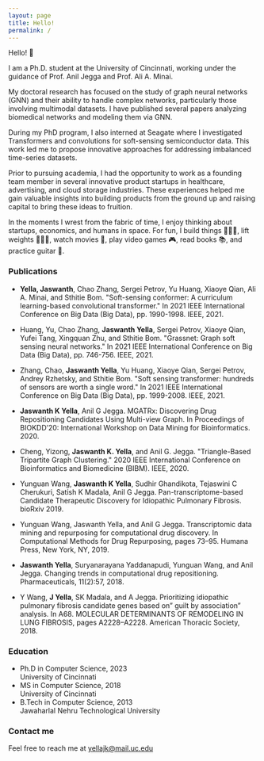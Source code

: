 ```yaml
---
layout: page
title: Hello!
permalink: /
---
```

<p>Hello! 👋 </p>

<p>I am a Ph.D. student at the University of Cincinnati, working under the guidance of Prof. Anil Jegga and Prof. Ali A. Minai. </p>

<p>My doctoral research has focused on the study of graph neural networks (GNN) and their ability to handle complex networks, particularly those involving multimodal datasets. I have published several papers analyzing biomedical networks and modeling them via GNN.</p>

  
<p>During my PhD program, I also interned at Seagate where I investigated Transformers and convolutions for soft-sensing semiconductor data. This work led me to propose innovative approaches for addressing imbalanced time-series datasets.</p>


<p>Prior to pursuing academia, I had the opportunity to work as a founding team member in several innovative product startups in healthcare, advertising, and cloud storage industries. These experiences helped me gain valuable insights into building products from the ground up and raising capital to bring these ideas to fruition.</p>


<p>
    In the moments I wrest from the fabric of time, I enjoy thinking about startups, economics, and humans in
    space. For fun, I build things 👨🏼‍💻, lift weights 🏋🏻‍♂️, watch movies 🍿, play video games 🎮, read books 📚, and practice guitar 🎸.
</p>





### Publications

* **Yella, Jaswanth**, Chao Zhang, Sergei Petrov, Yu Huang, Xiaoye Qian, Ali A. Minai, and Sthitie Bom. "Soft-sensing conformer: A curriculum learning-based convolutional transformer." In 2021 IEEE International Conference on Big Data (Big Data), pp. 1990-1998. IEEE, 2021.

* Huang, Yu, Chao Zhang, **Jaswanth Yella**, Sergei Petrov, Xiaoye Qian, Yufei Tang, Xingquan Zhu, and Sthitie Bom. "Grassnet: Graph soft sensing neural networks." In 2021 IEEE International Conference on Big Data (Big Data), pp. 746-756. IEEE, 2021.

* Zhang, Chao, **Jaswanth Yella**, Yu Huang, Xiaoye Qian, Sergei Petrov, Andrey Rzhetsky, and Sthitie Bom. "Soft sensing transformer: hundreds of sensors are worth a single word." In 2021 IEEE International Conference on Big Data (Big Data), pp. 1999-2008. IEEE, 2021.

* **Jaswanth K Yella**, Anil G Jegga. MGATRx: Discovering Drug Repositioning Candidates Using Multi-view Graph. In Proceedings of BIOKDD’20: International Workshop on Data Mining for Bioinformatics. 2020.

* Cheng, Yizong, **Jaswanth K. Yella**, and Anil G. Jegga. "Triangle-Based Tripartite Graph Clustering." 2020 IEEE International Conference on Bioinformatics and Biomedicine (BIBM). IEEE, 2020.

* Yunguan Wang, **Jaswanth K Yella**, Sudhir Ghandikota, Tejaswini C Cherukuri, Satish K Madala, Anil G Jegga. Pan-transcriptome-based Candidate Therapeutic Discovery for Idiopathic Pulmonary Fibrosis. bioRxiv 2019.

* Yunguan Wang, Jaswanth Yella, and Anil G Jegga. Transcriptomic data mining and repurposing for computational drug discovery. In Computational Methods for Drug Repurposing, pages 73–95. Humana Press, New York, NY, 2019.

* **Jaswanth Yella**, Suryanarayana Yaddanapudi, Yunguan Wang, and Anil Jegga. Changing trends in computational drug repositioning. Pharmaceuticals, 11(2):57, 2018.

* Y Wang, **J Yella**, SK Madala, and A Jegga. Prioritizing idiopathic pulmonary fibrosis candidate genes based on” guilt by association” analysis. In A68. MOLECULAR DETERMINANTS OF
REMODELING IN LUNG FIBROSIS, pages A2228–A2228. American Thoracic Society, 2018.


### Education
* Ph.D in Computer Science, 2023<br/>
  University of Cincinnati
* MS in Computer Science, 2018<br/>
  University of Cincinnati
* B.Tech in Computer Science, 2013<br/>
  Jawaharlal Nehru Technological University



### Contact me
Feel free to reach me at
[yellajk@mail.uc.edu](mailto:yellajk@mail.uc.edu)
